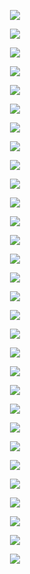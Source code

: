 <p align="center"> <img src= all_figs/DLGN(n_h_l=5,n_n=128,Run=1,Epoch=00000,step=000,Le.png /> </p>
<p align="center"> <img src= all_figs/DLGN(n_h_l=5,n_n=128,Run=1,Epoch=00001,step=1124,L.png /> </p>
<p align="center"> <img src= all_figs/DLGN(n_h_l=5,n_n=128,Run=1,Epoch=00001,step=1686,L.png /> </p>
<p align="center"> <img src= all_figs/DLGN(n_h_l=5,n_n=128,Run=1,Epoch=00001,step=562,Le.png /> </p>
<p align="center"> <img src= all_figs/DLGN(n_h_l=5,n_n=128,Run=1,Epoch=00002,step=1124,L.png /> </p>
<p align="center"> <img src= all_figs/DLGN(n_h_l=5,n_n=128,Run=1,Epoch=00002,step=1686,L.png /> </p>
<p align="center"> <img src= all_figs/DLGN(n_h_l=5,n_n=128,Run=1,Epoch=00002,step=562,Le.png /> </p>
<p align="center"> <img src= all_figs/DLGN(n_h_l=5,n_n=128,Run=1,Epoch=00010,step=1875,L.png /> </p>
<p align="center"> <img src= all_figs/DLGN(n_h_l=5,n_n=128,Run=1,Epoch=00020,step=1875,L.png /> </p>
<p align="center"> <img src= all_figs/DLGN(n_h_l=5,n_n=128,Run=1,Epoch=00040,step=1875,L.png /> </p>
<p align="center"> <img src= all_figs/DLGN(n_h_l=5,n_n=128,Run=2,Epoch=00000,step=000,Le.png /> </p>
<p align="center"> <img src= all_figs/DLGN(n_h_l=5,n_n=128,Run=2,Epoch=00001,step=1124,L.png /> </p>
<p align="center"> <img src= all_figs/DLGN(n_h_l=5,n_n=128,Run=2,Epoch=00001,step=1686,L.png /> </p>
<p align="center"> <img src= all_figs/DLGN(n_h_l=5,n_n=128,Run=2,Epoch=00001,step=562,Le.png /> </p>
<p align="center"> <img src= all_figs/DLGN(n_h_l=5,n_n=128,Run=2,Epoch=00002,step=1124,L.png /> </p>
<p align="center"> <img src= all_figs/DLGN(n_h_l=5,n_n=128,Run=2,Epoch=00002,step=1686,L.png /> </p>
<p align="center"> <img src= all_figs/DLGN(n_h_l=5,n_n=128,Run=2,Epoch=00002,step=562,Le.png /> </p>
<p align="center"> <img src= all_figs/DLGN(n_h_l=5,n_n=128,Run=2,Epoch=00010,step=1875,L.png /> </p>
<p align="center"> <img src= all_figs/DLGN(n_h_l=5,n_n=128,Run=2,Epoch=00020,step=1875,L.png /> </p>
<p align="center"> <img src= all_figs/DLGN(n_h_l=5,n_n=128,Run=2,Epoch=00040,step=1875,L.png /> </p>
<p align="center"> <img src= all_figs/DLGN(n_h_l=5,n_n=128,Run=3,Epoch=00000,step=000,Le.png /> </p>
<p align="center"> <img src= all_figs/DLGN(n_h_l=5,n_n=128,Run=3,Epoch=00001,step=1124,L.png /> </p>
<p align="center"> <img src= all_figs/DLGN(n_h_l=5,n_n=128,Run=3,Epoch=00001,step=1686,L.png /> </p>
<p align="center"> <img src= all_figs/DLGN(n_h_l=5,n_n=128,Run=3,Epoch=00001,step=562,Le.png /> </p>
<p align="center"> <img src= all_figs/DLGN(n_h_l=5,n_n=128,Run=3,Epoch=00002,step=1124,L.png /> </p>
<p align="center"> <img src= all_figs/DLGN(n_h_l=5,n_n=128,Run=3,Epoch=00002,step=1686,L.png /> </p>
<p align="center"> <img src= all_figs/DLGN(n_h_l=5,n_n=128,Run=3,Epoch=00002,step=562,Le.png /> </p>
<p align="center"> <img src= all_figs/DLGN(n_h_l=5,n_n=128,Run=3,Epoch=00010,step=1875,L.png /> </p>
<p align="center"> <img src= all_figs/DLGN(n_h_l=5,n_n=128,Run=3,Epoch=00020,step=1875,L.png /> </p>
<p align="center"> <img src= all_figs/DLGN(n_h_l=5,n_n=128,Run=3,Epoch=00040,step=1875,L.png /> </p>
